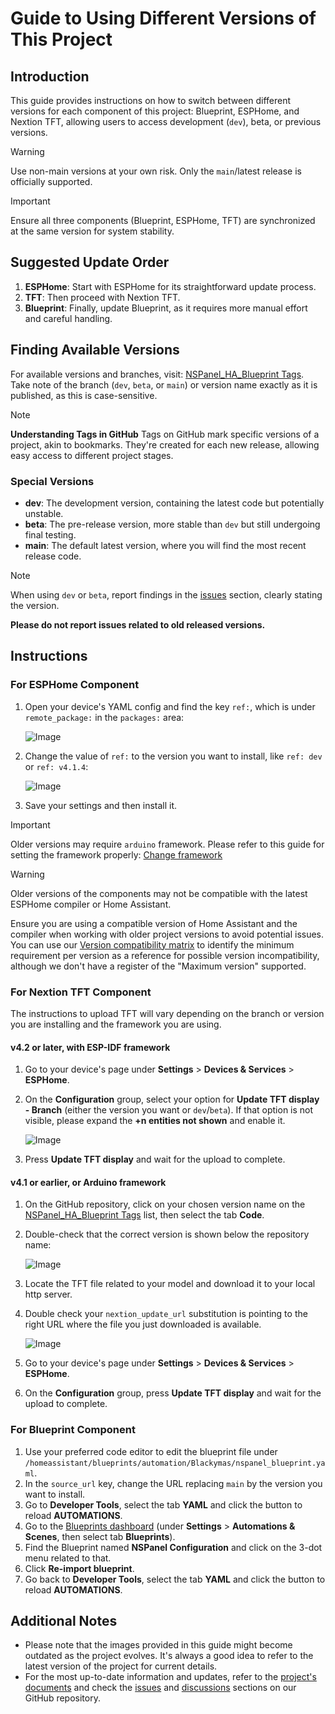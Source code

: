 # Guide to Using Different Versions of This Project

## Introduction
This guide provides instructions on how to switch between different versions for each component of this project:
Blueprint, ESPHome, and Nextion TFT, allowing users to access development (`dev`), beta, or previous versions.

<!-- markdownlint-disable MD028 -->
> [!WARNING]
> Use non-main versions at your own risk. Only the `main`/latest release is officially supported.

> [!IMPORTANT]
> Ensure all three components (Blueprint, ESPHome, TFT) are synchronized at the same version for system stability.
<!-- markdownlint-enable MD028 -->

## Suggested Update Order
1. **ESPHome**: Start with ESPHome for its straightforward update process.
2. **TFT**: Then proceed with Nextion TFT.
3. **Blueprint**: Finally, update Blueprint, as it requires more manual effort and careful handling.

## Finding Available Versions
For available versions and branches, visit: [NSPanel_HA_Blueprint Tags](https://github.com/Blackymas/NSPanel_HA_Blueprint/tags).
Take note of the branch (`dev`, `beta`, or `main`) or version name exactly as it is published, as this is case-sensitive.

> [!NOTE]
> **Understanding Tags in GitHub**
> Tags on GitHub mark specific versions of a project, akin to bookmarks.
They're created for each new release, allowing easy access to different project stages.

### Special Versions
- **dev**: The development version, containing the latest code but potentially unstable.
- **beta**: The pre-release version, more stable than `dev` but still undergoing final testing.
- **main**: The default latest version, where you will find the most recent release code.

> [!NOTE]
> When using `dev` or `beta`, report findings in the [issues](https://github.com/Blackymas/NSPanel_HA_Blueprint/issues) section, clearly stating the version.
>
> **Please do not report issues related to old released versions.**

## Instructions

### For ESPHome Component
1. Open your device's YAML config and find the key `ref:`, which is under `remote_package:` in the `packages:` area:

    ![Image](pics/esphome_dashboard_yaml_ref_main.png)

2. Change the value of `ref:` to the version you want to install, like `ref: dev` or `ref: v4.1.4`:

    ![Image](pics/esphome_dashboard_yaml_ref_v414.png)

3. Save your settings and then install it.

> [!IMPORTANT]
> Older versions may require `arduino` framework.
> Please refer to this guide for setting the framework properly: [Change framework](customization.md#frameworks)

> [!WARNING]
> Older versions of the components may not be compatible with the latest ESPHome compiler or Home Assistant.
> 
> Ensure you are using a compatible version of Home Assistant and the compiler when working with older project versions to avoid potential issues.
> You can use our [Version compatibility matrix](version_compatibility.md) to identify the minimum requirement per version as a reference for possible version incompatibility, although we don't have a register of the "Maximum version" supported.

### For Nextion TFT Component
The instructions to upload TFT will vary depending on the branch or version you are installing and the framework you are using.

#### v4.2 or later, with ESP-IDF framework
1. Go to your device's page under **Settings** > **Devices & Services** > **ESPHome**.
2. On the **Configuration** group, select your option for **Update TFT display - Branch** (either the version you want or `dev`/`beta`).
If that option is not visible, please expand the **+n entities not shown** and enable it.

    ![Image](pics/ha_device_configuration_tft_update_branch_selector.png)
3. Press **Update TFT display** and wait for the upload to complete.

#### v4.1 or earlier, or Arduino framework
1. On the GitHub repository, click on your chosen version name on the [NSPanel_HA_Blueprint Tags](https://github.com/Blackymas/NSPanel_HA_Blueprint/tags) list, then select the tab **Code**.
2. Double-check that the correct version is shown below the repository name:

    ![Image](pics/GitHub_repo_select_tag_tft_files.png)
3. Locate the TFT file related to your model and download it to your local http server.
4. Double check your `nextion_update_url` substitution is pointing to the right URL where the file you just downloaded is available.

    ![Image](pics/esphome_dashboard_yaml_nextion_update_url.png)
5. Go to your device's page under **Settings** > **Devices & Services** > **ESPHome**.
6. On the **Configuration** group, press **Update TFT display** and wait for the upload to complete.

### For Blueprint Component
1. Use your preferred code editor to edit the blueprint file under `/homeassistant/blueprints/automation/Blackymas/nspanel_blueprint.yaml`.
2. In the `source_url` key, change the URL replacing `main` by the version you want to install.
3. Go to **Developer Tools**, select the tab **YAML** and click the button to reload **AUTOMATIONS**.
4. Go to the [Blueprints dashboard](https://my.home-assistant.io/redirect/blueprints/) (under **Settings** > **Automations & Scenes**, then select tab **Blueprints**).
5. Find the Blueprint named **NSPanel Configuration** and click on the 3-dot menu related to that.
6. Click **Re-import blueprint**.
7. Go back to **Developer Tools**, select the tab **YAML** and click the button to reload **AUTOMATIONS**.

## Additional Notes
- Please note that the images provided in this guide might become outdated as the project evolves.
It's always a good idea to refer to the latest version of the project for current details.
- For the most up-to-date information and updates,
refer to the [project's documents](README.md)
and check the [issues](https://github.com/Blackymas/NSPanel_HA_Blueprint/issues)
and [discussions](https://github.com/Blackymas/NSPanel_HA_Blueprint/discussions) sections on our GitHub repository.

